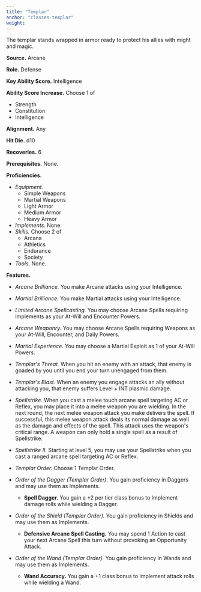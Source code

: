 ```yaml
---
title: "Templar"
anchor: "classes-templar"
weight:
---
```


The templar stands wrapped in armor ready to protect his allies with might and magic.

**Source.** Arcane

**Role.** Defense

**Key Ability Score.** Intelligence

**Ability Score Increase.** Choose 1 of 

- Strength
- Constitution
- Intelligence

**Alignment.** Any

**Hit Die.** d10

**Recoveries.** 6

**Prerequisites.**  None. 


**Proficiencies.**

- *Equipment.* 
  - Simple Weapons
  - Martial Weapons
  - Light Armor
  - Medium Armor
  - Heavy Armor
- *Implements.*  None. 
- *Skills.* Choose 2 of
  - Arcana
  - Athletics
  - Endurance
  - Society
- *Tools.*  None. 


**Features.**

  - *Arcane Brilliance.* You make Arcane attacks using your Intelligence.

  - *Martial Brilliance.* You make Martial attacks using your Intelligence.

  - *Limited Arcane Spellcasting.* You may choose Arcane Spells requiring Implements as your At-Will and Encounter Powers.

  - *Arcane Weaponry.* You may choose Arcane Spells requiring Weapons as your At-Will, Encounter, and Daily Powers.

  - *Martial Experience.* You may choose a Martial Exploit as 1 of your At-Will Powers.

  - *Templar's Threat.* When you hit an enemy with an attack, that enemy is goaded by you until you end your turn unengaged from them.

  - *Templar's Blast.* When an enemy you engage attacks an ally without attacking you, that enemy suffers Level + INT plasmic damage.

  - *Spellstrike.* When you cast a melee touch arcane spell targeting AC or Reflex, you may place it into a melee weapon you are wielding. In the next round, the next melee weapon attack you make delivers the spell. If successful, this melee weapon attack deals its normal damage as well as the damage and effects of the spell. This attack uses the weapon's critical range. A weapon can only hold a single spell as a result of Spellstrike.


  - *Spellstrike II.* Starting at level 5, you may use your Spellstrike when you cast a ranged arcane spell targeting AC or Reflex.


  - *Templar Order.* Choose 1 Templar Order.

  - *Order of the Dagger (Templar Order).* You gain proficiency in Daggers and may use them as Implements.

    - **Spell Dagger.** You gain a +2 per tier class bonus to Implement damage rolls while wielding a Dagger.


  - *Order of the Shield (Templar Order).* You gain proficiency in Shields and may use them as Implements.

    - **Defensive Arcane Spell Casting.** You may spend 1 Action to cast your next Arcane Spell this turn without provoking an Opportunity Attack.


  - *Order of the Wand (Templar Order).* You gain proficiency in Wands and may use them as Implements.

    - **Wand Accuracy.** You gain a +1 class bonus to Implement attack rolls while wielding a Wand.


